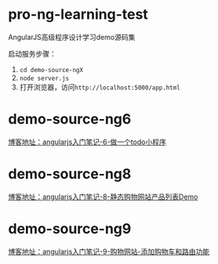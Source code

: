 # pro-ng-learning-test
AngularJS高级程序设计学习demo源码集

启动服务步骤：
1. `cd demo-source-ngX`
2. `node server.js`
3. 打开浏览器，访问`http://localhost:5000/app.html`

# demo-source-ng6
[博客地址：angularjs入门笔记-6-做一个todo小程序](https://xmoyking.github.io/2017/05/01/angularjs6/)

# demo-source-ng8
[博客地址：angularjs入门笔记-8-静态购物网站产品列表Demo](https://xmoyking.github.io/2017/05/05/angularjs8/)

# demo-source-ng9
[博客地址：angularjs入门笔记-9-购物网站-添加购物车和路由功能](https://xmoyking.github.io/2017/05/08/angularjs9/)

